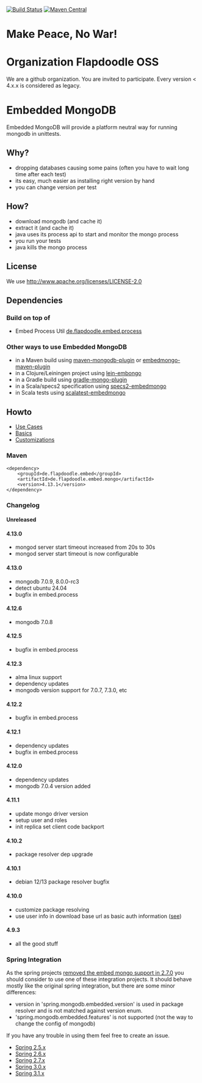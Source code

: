 [![Build Status](https://travis-ci.org/flapdoodle-oss/de.flapdoodle.embed.mongo.svg?branch=embed-mongo-4.x)](https://travis-ci.org/flapdoodle-oss/de.flapdoodle.embed.mongo)
[![Maven Central](https://img.shields.io/maven-central/v/de.flapdoodle.embed/de.flapdoodle.embed.mongo.svg)](https://maven-badges.herokuapp.com/maven-central/de.flapdoodle.embed/de.flapdoodle.embed.mongo)

# Make Peace, No War!

# Organization Flapdoodle OSS

We are a github organization. You are invited to participate. Every version < 4.x.x is considered as legacy.

# Embedded MongoDB

Embedded MongoDB will provide a platform neutral way for running mongodb in unittests.

## Why?

- dropping databases causing some pains (often you have to wait long time after each test)
- its easy, much easier as installing right version by hand
- you can change version per test

## How?

- download mongodb (and cache it)
- extract it (and cache it)
- java uses its process api to start and monitor the mongo process
- you run your tests
- java kills the mongo process


## License

We use http://www.apache.org/licenses/LICENSE-2.0

## Dependencies

### Build on top of

- Embed Process Util [de.flapdoodle.embed.process](https://github.com/flapdoodle-oss/de.flapdoodle.embed.process)

### Other ways to use Embedded MongoDB

- in a Maven build using [maven-mongodb-plugin](https://github.com/Syncleus/maven-mongodb-plugin) or [embedmongo-maven-plugin](https://github.com/joelittlejohn/embedmongo-maven-plugin)
- in a Clojure/Leiningen project using [lein-embongo](https://github.com/joelittlejohn/lein-embongo)
- in a Gradle build using [gradle-mongo-plugin](https://github.com/sourcemuse/GradleMongoPlugin)
- in a Scala/specs2 specification using [specs2-embedmongo](https://github.com/athieriot/specs2-embedmongo)
- in Scala tests using [scalatest-embedmongo](https://github.com/SimplyScala/scalatest-embedmongo)

## Howto
                    
- [Use Cases](docs/UseCases.md)
- [Basics](docs/Howto.md)
- [Customizations](docs/Customizations.md)

### Maven

	<dependency>
		<groupId>de.flapdoodle.embed</groupId>
		<artifactId>de.flapdoodle.embed.mongo</artifactId>
		<version>4.13.1</version>
	</dependency>

### Changelog

#### Unreleased

#### 4.13.0

- mongod server start timeout increased from 20s to 30s
- mongod server start timeout is now configurable

#### 4.13.0

- mongodb 7.0.9, 8.0.0-rc3
- detect ubuntu 24.04
- bugfix in embed.process

#### 4.12.6

- mongodb 7.0.8

#### 4.12.5

- bugfix in embed.process

#### 4.12.3

- alma linux support
- dependency updates
- mongodb version support for 7.0.7, 7.3.0, etc

#### 4.12.2

- bugfix in embed.process

#### 4.12.1

- dependency updates
- bugfix in embed.process

#### 4.12.0

- dependency updates
- mongodb 7.0.4 version added

#### 4.11.1

- update mongo driver version
- setup user and roles
- init replica set client code backport

#### 4.10.2

- package resolver dep upgrade

#### 4.10.1

- debian 12/13 package resolver bugfix

#### 4.10.0

- customize package resolving
- use user info in download base url as basic auth information ([see](docs/Customizations.md#customize-download-url))

#### 4.9.3

- all the good stuff

### Spring Integration

As the spring projects
[removed the embed mongo support in 2.7.0](https://github.com/spring-projects/spring-boot/wiki/Spring-Boot-2.7-Release-Notes#springmongodbembeddedfeatures-configuration-property-removed)
you should consider to use one of these integration projects.
It should behave mostly like the original spring integration, but there are some minor differences:
- version in 'spring.mongodb.embedded.version' is used in package resolver and is not matched against version enum.
- 'spring.mongodb.embedded.features' is not supported (not the way to change the config of mongodb)

If you have any trouble in using them feel free to create an issue.

- [Spring 2.5.x](https://github.com/flapdoodle-oss/de.flapdoodle.embed.mongo.spring/tree/spring-2.5.x)
- [Spring 2.6.x](https://github.com/flapdoodle-oss/de.flapdoodle.embed.mongo.spring/tree/spring-2.6.x)
- [Spring 2.7.x](https://github.com/flapdoodle-oss/de.flapdoodle.embed.mongo.spring/tree/spring-2.7.x)
- [Spring 3.0.x](https://github.com/flapdoodle-oss/de.flapdoodle.embed.mongo.spring/tree/spring-3.0.x)
- [Spring 3.1.x](https://github.com/flapdoodle-oss/de.flapdoodle.embed.mongo.spring/tree/spring-3.1.x)
